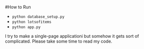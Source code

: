 #How to Run

- `python database_setup.py`
- `python lotsofitems` 
- `python app.py`


I try to make a single-page applicationi but somehow it gets sort of complicated. Please take some time to read my code.

 
